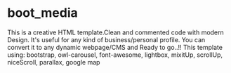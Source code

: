 # boot_media
This is a creative HTML template.Clean and commented code with modern Design. It's useful for any kind of business/personal profile.
You can convert it to any dynamic webpage/CMS and Ready to go..!!
This template using:
		bootstrap,
		owl-carousel,
		font-awesome,
		lightbox,
		mixitUp,
		scrollUp,
		niceScroll,
		parallax,
		google map
